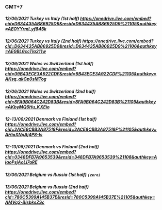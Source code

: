 ### GMT+7
##### 12/06/2021 Turkey vs Italy (1st half) https://onedrive.live.com/embed?cid=D634435AB86925D9&resid=D634435AB86925D9%21105&authkey=AEOYYrmI_yf845k
##### 12/06/2021 Turkey vs Italy (2nd half) https://onedrive.live.com/embed?cid=D634435AB86925D9&resid=D634435AB86925D9%21106&authkey=AEGBL6ccTla211w
##### 12/06/2021 Wales vs Switzerland (1st half) https://onedrive.live.com/embed?cid=09B43ECE3A922CDF&resid=9B43ECE3A922CDF%21105&authkey=AKsq_qkGp0sMTog
##### 12/06/2021 Wales vs Switzerland (2nd half) https://onedrive.live.com/embed?cid=8FA9B064C242D83B&resid=8FA9B064C242D83B%21105&authkey=AKbyMQ6Hu_KXEio
##### 12-13/06/2021 Denmark vs Finland (1st half) https://onedrive.live.com/embed?cid=2ACE8CBB3A87518F&resid=2ACE8CBB3A87518F%21105&authkey=AHiaXNpAj4P8-Is
##### 12-13/06/2021 Denmark vs Finland (2nd half) https://onedrive.live.com/embed?cid=0348DFB7A9653539&resid=348DFB7A9653539%21108&authkey=AIaoPsjAoLj7aRE
##### 13/06/2021 Belgium vs Russia (1st half)  `(zero)`
##### 13/06/2021 Belgium vs Russia (2nd half) https://onedrive.live.com/embed?cid=780C5399A145B37E&resid=780C5399A145B37E%21105&authkey=AMVq2-BlsbksZSc
